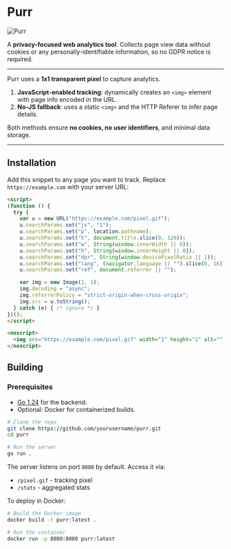 # Purr

![Purr](https://img.shields.io/badge/privacy-focused-brightgreen)

A **privacy-focused web analytics tool**. Collects page view data without cookies or any personally-identifiable information, so no GDPR notice is required.

---

Purr uses a **1x1 transparent pixel** to capture analytics.

1. **JavaScript-enabled tracking**: dynamically creates an `<img>` element with page info encoded in the URL.
2. **No-JS fallback**: uses a static `<img>` and the HTTP Referer to infer page details.

Both methods ensure **no cookies, no user identifiers**, and minimal data storage.

---

## Installation

Add this snippet to any page you want to track. Replace `https://example.com` with your server URL:

```html
<script>
(function () {
  try {
    var u = new URL("https://example.com/pixel.gif");
    u.searchParams.set("js", "1");
    u.searchParams.set("p", location.pathname);
    u.searchParams.set("t", document.title.slice(0, 120));
    u.searchParams.set("w", String(window.innerWidth || 0));
    u.searchParams.set("h", String(window.innerHeight || 0));
    u.searchParams.set("dpr", String(window.devicePixelRatio || 1));
    u.searchParams.set("lang", (navigator.language || "").slice(0, 16));
    u.searchParams.set("ref", document.referrer || "");

    var img = new Image(1, 1);
    img.decoding = "async";
    img.referrerPolicy = "strict-origin-when-cross-origin";
    img.src = u.toString();
  } catch (e) { /* ignore */ }
})();
</script>

<noscript>
  <img src="https://example.com/pixel.gif" width="1" height="1" alt="" />
</noscript>
```

## Building

### Prerequisites

- [Go 1.24](https://go.dev/) for the backend.
- Optional: Docker for containerized builds.

```bash
# Clone the repo
git clone https://github.com/yourusername/purr.git
cd purr

# Run the server
go run .
```

The server listens on port `8080` by default. Access it via:

- `/pixel.gif` - tracking pixel
- `/stats` - aggregated stats

To deploy in Docker:

```bash
# Build the Docker image
docker build -t purr:latest .

# Run the container
docker run -p 8080:8080 purr:latest
```
